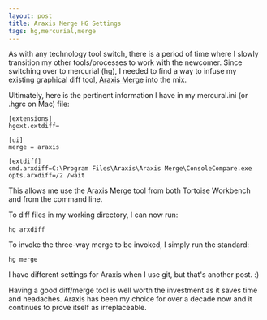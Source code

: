 ```yaml
--- 
layout: post 
title: Araxis Merge HG Settings
tags: hg,mercurial,merge
--- 
```

As with any technology tool switch, there is a period of time where I
slowly transition my other tools/processes to work with the newcomer. 
Since switching over to mercurial (hg), I needed to find a way to 
infuse my existing graphical diff tool, [Araxis Merge](http://www.araxis.com/merge/) 
into the mix. 

Ultimately, here is the pertinent information I have in my 
mercural.ini (or .hgrc on Mac) file:


    [extensions]
    hgext.extdiff=

    [ui]  
    merge = araxis  

    [extdiff]  
    cmd.arxdiff=C:\Program Files\Araxis\Araxis Merge\ConsoleCompare.exe  
    opts.arxdiff=/2 /wait


This allows me use the Araxis Merge tool from both Tortoise Workbench 
and from the command line. 

To diff files in my working directory, I can now run:

    hg arxdiff

To invoke the three-way merge to be invoked, I simply run the standard:

    hg merge

I have different settings for Araxis when I use git, but that's 
another post. :)

Having a good diff/merge tool is well worth the investment as it saves 
time and headaches. Araxis has been my choice for over a decade now and
it continues to prove itself as irreplaceable.
